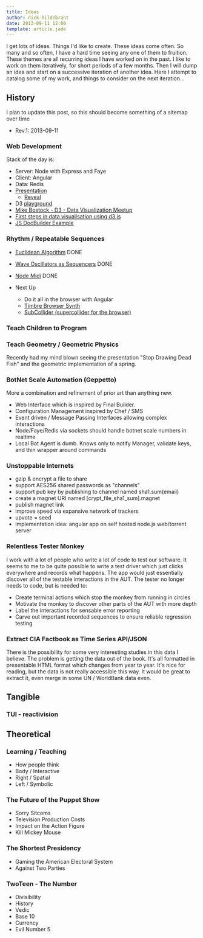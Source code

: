 ```yaml
---
title: Ideas
author: nick-hildebrant
date: 2013-09-11 12:00
template: article.jade
---
```


I get lots of ideas. Things I'd like to create. These ideas come often.
So many and so often, I have a hard time seeing any one of them to fruition.
These themes are all recurring ideas I have worked on in the past. I like
to work on them iteratively, for short periods of a few months. Then I will
dump an idea and start on a successive iteration of another idea. Here I
attempt to catalog some of my work, and things to consider on the next
iteration...

## History
I plan to update this post, so this should become something of a sitemap over time

* Rev.1: 2013-09-11

###  Web Development

Stack of the day is:

* Server: Node with Express and Faye
* Client: Angular
* Data: Redis
* [Presentation](/pages/)
  * [Reveal](https://github.com/hakimel/reveal.js)
* D3 [playground](/d3/)
 * [Mike Bostock - D3 - Data Visualization Meetup](http://vimeo.com/29458354)
 * [First steps in data visualisation using d3.js](http://vimeo.com/35005701)
* [JS DocBuilder Example](https://github.com/mohayonao/subcollider.js/blob/master/Gruntfile.coffee)

### Rhythm / Repeatable Sequences

* [Euclidean Algorithm](http://en.wikipedia.org/wiki/Algorithm#Euclid.E2.80.99s_algorithm) DONE
* [Wave Oscillators as Sequencers](http://www.youtube.com/watch?v=gQzq47Ti0yU) DONE
* [Node Midi](https://github.com/justinlatimer/node-midi) DONE

* Next Up

  * Do it all in the browser with Angular
  * [Timbre Browser Synth](http://mohayonao.github.io/timbre.js/)
  * [SubCollider (supercollider for the browser)](http://mohayonao.github.io/subcollider.js/)

### Teach Children to Program

### Teach Geometry / Geometric Physics

Recently had my mind blown seeing the presentation "Stop Drawing Dead Fish" and the geometric implementation of a spring.

### BotNet Scale Automation (Geppetto)

More a combination and refinement of prior art than anything new.

* Web Interface which is inspired by Final Builder.
* Configuration Management inspired by Chef / SMS
* Event driven / Message Passing Interfaces allowing complex interactions
* Node/Faye/Redis via sockets should handle botnet scale numbers in realtime
* Local Bot Agent is dumb. Knows only to notify Manager, validate keys, and thin wrapper around commands

### Unstoppable Internets

* gzip & encrypt a file to share
 * support AES256 shared passwords as "channels"
 * support pub key by publishing to channel named sha1.sum(email)
* create a magnet URI named [crypt_file_sha1_sum].magnet
* publish magnet link
* improve speed via expansive network of trackers
* upvote = seed
* implementation idea: angular app on self hosted node.js web/torrent server


### Relentless Tester Monkey

I work with a lot of people who write a lot of code to test our software. It seems to me to be quite possible to write a test driver which just clicks everywhere and records what happens. The app would just essentially discover all of the testable interactions in the AUT. The tester no longer needs to code, but is needed to:

* Create terminal actions which stop the monkey from running in circles
* Motivate the monkey to discover other parts of the AUT with more depth
* Label the interactions for sensable error reporting
* Carve out important recorded sequences to ensure reliable regression testing

### Extract CIA Factbook as Time Series API/JSON

There is the possibility for some very interesting studies in this data I believe. The problem is getting the data out of the book. It's all formatted in presentable HTML format which changes from year to year. It's nice for reading, but the data is not really accessible this way. It would be great to extract it, even merge in some UN / WorldBank data even.

## Tangible
### TUI - reactivision
## Theoretical
### Learning / Teaching
* How people think
 * Body / Interactive
 * Right / Spatial
 * Left / Symbolic
### The Future of the Puppet Show
* Sorry Sitcoms
* Television Production Costs
* Impact on the Action Figure
* Kill Mickey Mouse
### The Shortest Presidency
* Gaming the American Electoral System
* Against Two Parties

### TwoTeen - The Number
* Divisibility
* History
* Vedic
* Base 10
* Currency
* Evil Number 5

